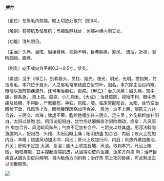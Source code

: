 ##### 攒竹

〔定位〕在眉毛内侧端，眶上切迹处取穴（图64)。

〔解剖〕有额肌及皱眉肌；当额动静脉处；为额神经内侧支处。

〔功能〕清热明目。

〔主治〕头痛、目眩、眉棱骨痛，视物不明，目赤肿痛，迎风、 流泪，近视，眼睑腘动，面瘫。

〔刺灸〕向下或向外平剌0.3〜0.5寸。禁灸。

〔讲述〕见于《甲乙》。别称眉头、员柱、始光、夜光、明光、光明。攒指聚，竹指眉毛，本穴位于眉头，人之眉毛常聚结直立似竹叶，因名。本穴除主治目内眦、眼睑以及前额疾患外、还可用治癫狂，瘈疭。《甲乙》：治头风痛；眉头痛，颊中痛，目系急， 目上插，瘈疭，小儿痫发。《大成》：治目䀮䀮，视物不利，眼中赤 痛及睑瞤，不得卧，尸厥癫邪，神狂，风眩，嚏。临床常配阳白、太阳、丝竹空治眼睑下垂，凡风热上攻，眼睑腠理疏豁加泻合谷、 风池；血不上荣，眼筋元力补合谷、三阴交、血海；脾虚不荣、胞睑弛缓加补三阴交、足三里；外伤损睑加补阳白、太阳以益胞 脸。用泻法配阳白、丝竹空祛邪解痉治限险瞤动，痉挛：凡风邪外 束加合谷、风池疏风祛热；气血不足加补合谷、三阴交以益其虚。用泻法斜向鱼腰刺入，配阳白、头维、太阳治眶上痛；阳明热盛 加合谷、内庭；痰火上扰加内庭、丰隆；热盛风动加太冲、风池；肝火上攻加行间、内庭；风热外袭加曲池、外关；肝阴不足加 太溪、复溜；胆火上攻加丘墟、风池。取刺本穴，凡治上眼睑， 眼眶疾患，宜手捏起眉端肌皮，从眉端沿皮向鱼腰、鱼尾方向横 刺；治疗目疾宜从眉头沿皮向睛明、目内眦角方向斜刺；治疗热 邪上攻的目疾，可点刺出血以消散郁热。

![](img/图64.jpg)
